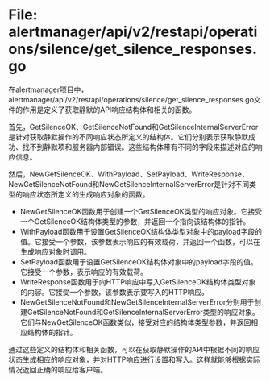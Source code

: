 # File: alertmanager/api/v2/restapi/operations/silence/get_silence_responses.go

在alertmanager项目中，alertmanager/api/v2/restapi/operations/silence/get_silence_responses.go文件的作用是定义了获取静默的API响应结构体和相关的函数。

首先，GetSilenceOK、GetSilenceNotFound和GetSilenceInternalServerError是针对获取静默操作的不同响应状态所定义的结构体。它们分别表示获取静默成功、找不到静默项和服务器内部错误。这些结构体带有不同的字段来描述对应的响应信息。

然后，NewGetSilenceOK、WithPayload、SetPayload、WriteResponse、NewGetSilenceNotFound和NewGetSilenceInternalServerError是针对不同类型的响应状态所定义的生成响应对象的函数。

- NewGetSilenceOK函数用于创建一个GetSilenceOK类型的响应对象。它接受一个GetSilenceOK结构体类型的参数，并返回一个指向该结构体的指针。
- WithPayload函数用于设置GetSilenceOK结构体类型对象中的payload字段的值。它接受一个参数，该参数表示响应的有效载荷，并返回一个函数，可以在生成响应对象时调用。
- SetPayload函数用于设置GetSilenceOK结构体对象中的payload字段的值。它接受一个参数，表示响应的有效载荷。
- WriteResponse函数用于向HTTP响应中写入GetSilenceOK结构体类型对象的内容。它接受一个参数，该参数表示要写入的HTTP响应。
- NewGetSilenceNotFound和NewGetSilenceInternalServerError分别用于创建GetSilenceNotFound和GetSilenceInternalServerError类型的响应对象。它们与NewGetSilenceOK函数类似，接受对应的结构体类型参数，并返回相应结构体的指针。

通过这些定义的结构体和相关函数，可以在获取静默操作的API中根据不同的响应状态生成相应的响应对象，并对HTTP响应进行设置和写入。这样就能够根据实际情况返回正确的响应给客户端。

